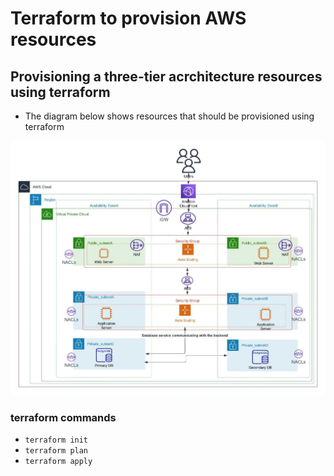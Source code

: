 # Terraform to provision AWS resources

## Provisioning a three-tier acrchitecture resources using terraform

- The diagram below shows resources that should be provisioned using terraform

![This](/image/Challenge1.jpeg)

### terraform commands

- `terraform init`
- `terraform plan`
- `terraform apply`
